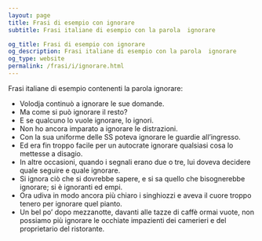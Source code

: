 ```yaml
---
layout: page
title: Frasi di esempio con ignorare 
subtitle: Frasi italiane di esempio con la parola  ignorare

og_title: Frasi di esempio con ignorare 
og_description: Frasi italiane di esempio con la parola  ignorare
og_type: website
permalink: /frasi/i/ignorare.html
---
```


Frasi italiane di esempio contenenti la parola ignorare:


- Volodja continuò a ignorare le sue domande.
- Ma come si può ignorare il resto?
- E se qualcuno lo vuole ignorare, lo ignori.
- Non ho ancora imparato a ignorare le distrazioni.
- Con la sua uniforme delle SS poteva ignorare le guardie all’ingresso.
- Ed era fin troppo facile per un autocrate ignorare qualsiasi cosa lo mettesse a disagio.
- In altre occasioni, quando i segnali erano due o tre, lui doveva decidere quale seguire e quale ignorare.
- Si ignora ciò che si dovrebbe sapere, e si sa quello che bisognerebbe ignorare; si è ignoranti ed empi.
- Ora udiva in modo ancora più chiaro i singhiozzi e aveva il cuore troppo tenero per ignorare quel pianto.
- Un bel po’ dopo mezzanotte, davanti alle tazze di caffè ormai vuote, non possiamo più ignorare le occhiate impazienti dei camerieri e del proprietario del ristorante.
